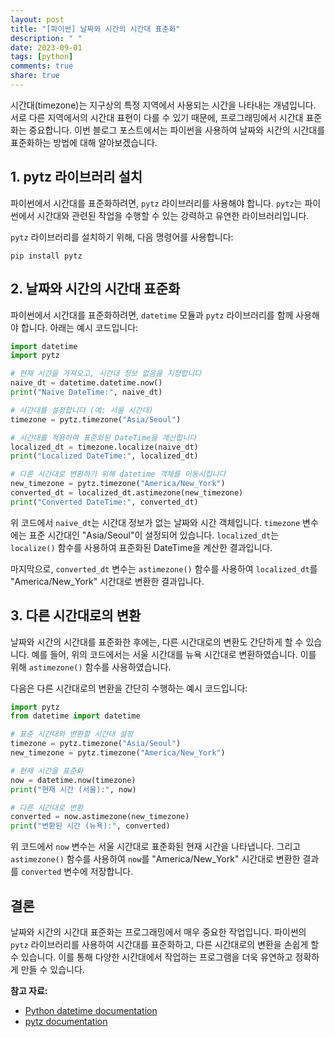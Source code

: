 ```yaml
---
layout: post
title: "[파이썬] 날짜와 시간의 시간대 표준화"
description: " "
date: 2023-09-01
tags: [python]
comments: true
share: true
---
```


시간대(timezone)는 지구상의 특정 지역에서 사용되는 시간을 나타내는 개념입니다. 서로 다른 지역에서의 시간대 표현이 다를 수 있기 때문에, 프로그래밍에서 시간대 표준화는 중요합니다. 이번 블로그 포스트에서는 파이썬을 사용하여 날짜와 시간의 시간대를 표준화하는 방법에 대해 알아보겠습니다.

## **1. pytz 라이브러리 설치**

파이썬에서 시간대를 표준화하려면, `pytz` 라이브러리를 사용해야 합니다. `pytz`는 파이썬에서 시간대와 관련된 작업을 수행할 수 있는 강력하고 유연한 라이브러리입니다.

`pytz` 라이브러리를 설치하기 위해, 다음 명령어를 사용합니다:

```
pip install pytz
```

## **2. 날짜와 시간의 시간대 표준화**

파이썬에서 시간대를 표준화하려면, `datetime` 모듈과 `pytz` 라이브러리를 함께 사용해야 합니다. 아래는 예시 코드입니다:

```python
import datetime
import pytz

# 현재 시간을 가져오고, 시간대 정보 없음을 지정합니다
naive_dt = datetime.datetime.now()
print("Naive DateTime:", naive_dt)

# 시간대를 설정합니다 (예: 서울 시간대)
timezone = pytz.timezone("Asia/Seoul")

# 시간대를 적용하여 표준화된 DateTime을 계산합니다
localized_dt = timezone.localize(naive_dt)
print("Localized DateTime:", localized_dt)

# 다른 시간대로 변환하기 위해 datetime 객체를 이동시킵니다
new_timezone = pytz.timezone("America/New_York")
converted_dt = localized_dt.astimezone(new_timezone)
print("Converted DateTime:", converted_dt)
```

위 코드에서 `naive_dt`는 시간대 정보가 없는 날짜와 시간 객체입니다. `timezone` 변수에는 표준 시간대인 "Asia/Seoul"이 설정되어 있습니다. `localized_dt`는 `localize()` 함수를 사용하여 표준화된 DateTime을 계산한 결과입니다.

마지막으로, `converted_dt` 변수는 `astimezone()` 함수를 사용하여 `localized_dt`를 "America/New_York" 시간대로 변환한 결과입니다.

## **3. 다른 시간대로의 변환**

날짜와 시간의 시간대를 표준화한 후에는, 다른 시간대로의 변환도 간단하게 할 수 있습니다. 예를 들어, 위의 코드에서는 서울 시간대를 뉴욕 시간대로 변환하였습니다. 이를 위해 `astimezone()` 함수를 사용하였습니다.

다음은 다른 시간대로의 변환을 간단히 수행하는 예시 코드입니다:

```python
import pytz
from datetime import datetime

# 표준 시간대와 변환할 시간대 설정
timezone = pytz.timezone("Asia/Seoul")
new_timezone = pytz.timezone("America/New_York")

# 현재 시간을 표준화
now = datetime.now(timezone)
print("현재 시간 (서울):", now)

# 다른 시간대로 변환
converted = now.astimezone(new_timezone)
print("변환된 시간 (뉴욕):", converted)
```

위 코드에서 `now` 변수는 서울 시간대로 표준화된 현재 시간을 나타냅니다. 그리고 `astimezone()` 함수를 사용하여 `now`를 "America/New_York" 시간대로 변환한 결과를 `converted` 변수에 저장합니다.

## **결론**

날짜와 시간의 시간대 표준화는 프로그래밍에서 매우 중요한 작업입니다. 파이썬의 `pytz` 라이브러리를 사용하여 시간대를 표준화하고, 다른 시간대로의 변환을 손쉽게 할 수 있습니다. 이를 통해 다양한 시간대에서 작업하는 프로그램을 더욱 유연하고 정확하게 만들 수 있습니다.

**참고 자료:**
- [Python datetime documentation](https://docs.python.org/3/library/datetime.html)
- [pytz documentation](https://pythonhosted.org/pytz/)